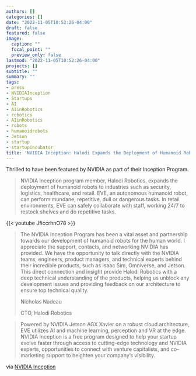 ```yaml
---
authors: []
categories: []
date: "2022-11-05T10:52:26-04:00"
draft: false
featured: false
image:
  caption: ""
  focal_point: ""
  preview_only: false
lastmod: "2022-11-05T10:52:26-04:00"
projects: []
subtitle: ""
summary: ""
tags:
- press
- NVIDIAInception
- Startups
- AI
- AIinRobotics
- robotics
- AIinRobotics
- robots
- humanoidrobots
- Jetson
- startup
- startupincubator
title: 'NVIDIA Inception: Halodi Expands the Deployment of Humanoid Robots'
---
```


Thrilled to have been featured by NVIDIA as part of their Inception Program.

> NVIDIA Inception program member, Halodi Robotics, expands the deployment of humanoid robots to industries such as security, logistics, healthcare, and retail.  EVE, an autonomous humanoid robot, can perform mundane, repetitive, dull or dangerous tasks. In retail environments, EVE can safely collaborate with staff, working 24/7 to restock shelves and do repetitive tasks.

{{< youtube JficcrhnO78 >}}

> The NVIDIA Inception Program has been a vital asset and partnership towards our development of humanoid robots for the human world. I appreciate the support, contacts, and networking NVIDIA has provided. We have the opportunity to talk directly with the NVIDIA teams, engineers, product managers, and technical experts behind their incredible products, such as Isaac Sim, Omniverse, and Jetson. This direct connection and insight provide Halodi Robotics with a deep technical understanding of the products, helping us unblock any development issues and providing feedback on our architecture to ensure top technical quality.
>
> Nicholas Nadeau
>
> CTO, Halodi Robotics

> Powered by NVIDIA Jetson AGX Xavier on a robust cloud architecture, EVE utilizes AI and machine learning, perception and VR at the edge. NVIDIA Inception is a free program designed to help your startup evolve faster through access to cutting-edge technology and NVIDIA experts, opportunities to connect with venture capitalists, and co-marketing support to heighten your company’s visibility.

via [NVIDIA Inception](https://www.youtube.com/watch?v=JficcrhnO78)
